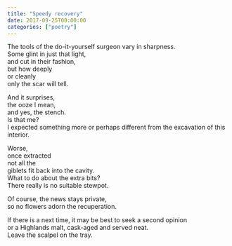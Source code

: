 ```yaml
---
title: "Speedy recovery"
date: 2017-09-25T00:00:00
categories: ["poetry"]
---
```


The tools of the do-it-yourself surgeon vary in sharpness.</br>
Some glint in just that light,</br>
and cut in their fashion,</br>
but how deeply</br>
or cleanly</br>
only the scar will tell.</br>

And it surprises,</br>
the ooze I mean,</br>
and yes, the stench.</br>
Is that me?</br>
I expected something more or perhaps different from the excavation of this interior.

Worse,</br>
once extracted</br>
not all the </br>
giblets fit back into the cavity.</br>
What to do about the extra bits?</br>
There really is no suitable stewpot.</br>

Of course, the news stays private,</br>
so no flowers adorn the recuperation.</br>

If there is a next time, it may be best to seek a second opinion</br>
or a Highlands malt, cask-aged and served neat.</br>
Leave the scalpel on the tray.</br>
